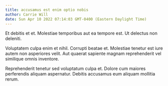 ```yaml
---
title: accusamus est enim optio nobis
author: Carrie Will
date: Sun Apr 10 2022 07:14:03 GMT-0400 (Eastern Daylight Time)
---
```

Et debitis et et. Molestiae temporibus aut ea tempore est. Ut delectus non deleniti.

 Voluptatem culpa enim et nihil. Corrupti beatae et. Molestiae tenetur est iure autem non asperiores velit. Aut quaerat sapiente magnam reprehenderit vel similique omnis inventore.

 Reprehenderit tenetur sed voluptatum culpa et. Dolore cum maiores perferendis aliquam aspernatur. Debitis accusamus eum aliquam mollitia rerum.